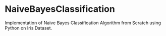 # NaiveBayesClassification
Implementation of Naive Bayes Classification Algorithm from Scratch using Python on Iris Dataset. 
